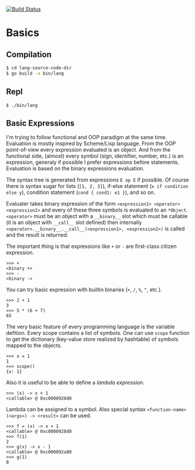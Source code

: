 [![Build Status](https://travis-ci.com/sukovanej/lang.svg?branch=master)](https://travis-ci.com/sukovanej/lang)

# Basics

## Compilation

```bash
$ cd lang-source-code-dir
$ go build -o bin/lang
```

## Repl

```
$ ./bin/lang
```

## Basic Expressions

I'm trying to follow functional and OOP paradigm at the same time. Evaluation is mostly inspired by 
Scheme/Lisp language. From the OOP point-of-view every expression evaluated is an object. And from the
functional side, (almost) every symbol (sign, identifier, number, etc.) is an expression, generaly if
possible I prefer expressions before statements. Evaluation is based on the binary expressions evaluation.

The syntax tree is generated from expressions `E op E` if possible. Of course there is syntax sugar for lists 
(`[1, 2, 3]`), if-else statement (`x if condition else y`), condition statement (`cond { cond1: e1 }`), and so on.

Evaluater takes binary expression of the form `<expression1> <operator> <expression2>` and every of these three
symbols is evaluated to an `*Object`. `<operator>` must be an object with a `__binary__` slot which must be 
callable (it is an object with `__call__` slot defined) then internally 
`<operator>.__binary__.__call__(<expression1>, <expression2>)` is called and the result is returned.

The important thing is that expressions like `+` or `-` are first-class citizen expression.

```
>>> +
<binary +>
>>> -
<binary ->
```

You can try basic expression with builtin binaries (`+`, `/`, `%`, `^`, etc.).

```
>>> 2 + 1
3
>>> 5 * (6 + 7)
65
```

The very basic feature of every programming language is the variable defition. Every scope contains a list
of symbols. One can use `scope` function to get the dictionary (key-value store realized by hashtable) of
symbols mapped to the objects.

```
>>> x = 1
1
>>> scope()
{x: 1}
```

Also it is useful to be able to define a *lambda expression*.

```
>>> (x) -> x + 1
<callable> @ 0xc0000928d0
```

Lambda can be assigned to a symbol. Also special syntax `<function-name>(<args>) -> <result>` can be used.

```
>>> f = (x) -> x + 1
<callable> @ 0xc0000928d0
>>> f(1)
2
>>> g(x) -> x - 1
<callable> @ 0xc000092a80
>>> g(1)
0
```

